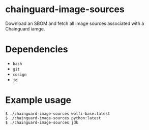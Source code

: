 # chainguard-image-sources
Download an SBOM and fetch all image sources associated with a Chainguard iamge.

# Dependencies

 - `bash`
 - `git`
 - `cosign`
 - `jq`

# Example usage


```
$ ./chainguard-image-sources wolfi-base:latest
$ ./chainguard-image-sources python:latest
$ ./chainguard-image-sources jdk
```
